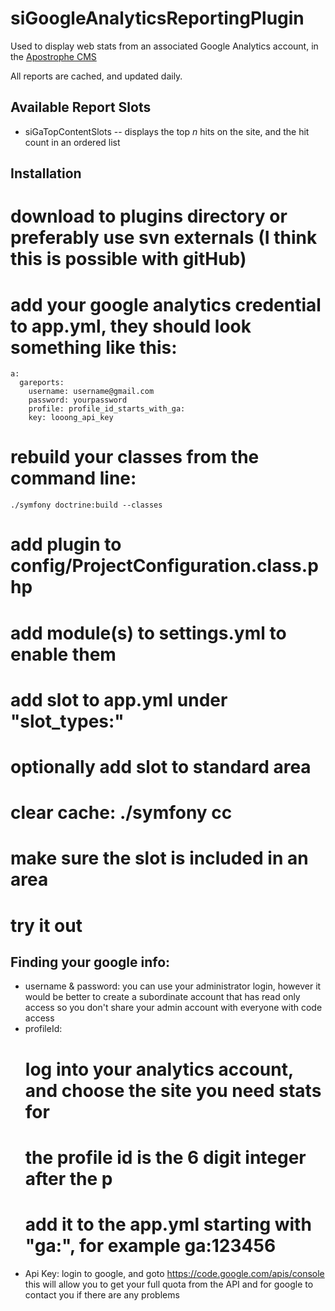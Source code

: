 siGoogleAnalyticsReportingPlugin
================================

Used to display web stats from an associated Google Analytics account, in the [Apostrophe CMS](http://apostrophenow.org)

All reports are cached, and updated daily.

Available Report Slots
----------------------
* siGaTopContentSlots -- displays the top _n_ hits on the site, and the hit count in an ordered list

Installation
------------
#  download to plugins directory or preferably use svn externals (I think this is possible with gitHub)
#  add your google analytics credential to app.yml, they should look something like this:
    a:
      gareports:
        username: username@gmail.com
        password: yourpassword
        profile: profile_id_starts_with_ga:
        key: looong_api_key 
# rebuild your classes from the command line:
    ./symfony doctrine:build --classes
# add plugin to config/ProjectConfiguration.class.php
# add module(s) to settings.yml to enable them
# add slot to app.yml under "slot_types:"
# optionally add slot to standard area
# clear cache: ./symfony cc
# make sure the slot is included in an area
# try it out

Finding your google info:
-------------------------
* username & password: you can use your administrator login, however it would be better to create a subordinate account that has read only access so you don't share your admin account with everyone with code access
* profileId:  
  # log into your analytics account, and choose the site you need stats for
  # the profile id is the 6 digit integer after the p 
  # add it to the app.yml starting with "ga:", for example ga:123456
* Api Key: login to google, and goto https://code.google.com/apis/console this will allow you to get your full quota from the API and for google to contact you if there are any problems

